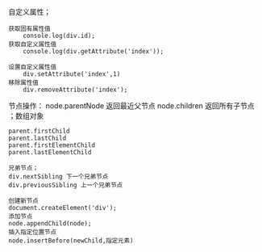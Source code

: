 自定义属性；

	获取固有属性值
		console.log(div.id);
	获取自定义属性值
		console.log(div.getAttribute('index'));
		
	设置自定义属性值
		div.setAttribute('index',1)
	移除属性值
		div.removeAttribute('index');
	
节点操作：
	node.parentNode 返回最近父节点
	node.children 返回所有子节点 ；数组对象
	
	parent.firstChild
	parent.lastChild
	parent.firstElementChild
	parent.lastElementChild
	
	兄弟节点；
	div.nextSibling 下一个兄弟节点
	div.previousSibling 上一个兄弟节点
	
	创建新节点
	document.createElement('div');
	添加节点
	node.appendChild(node);
	插入指定位置节点
	node.insertBefore(newChild,指定元素)
	
	
		